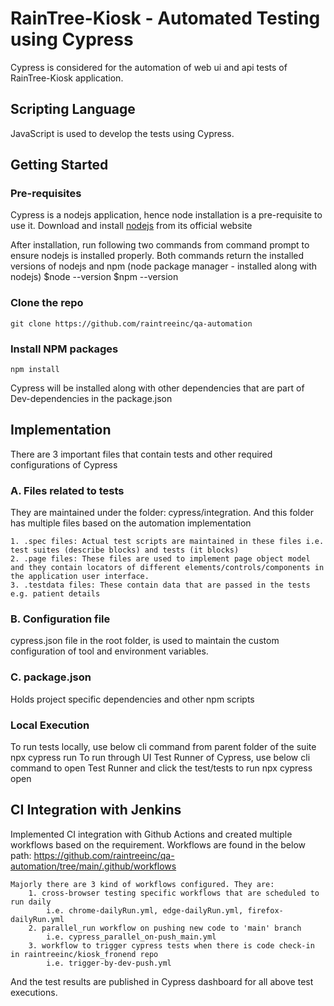 # RainTree-Kiosk - Automated Testing using Cypress 	
Cypress is considered for the automation of web ui and api tests of RainTree-Kiosk application.

## Scripting Language
	
JavaScript is used to develop the tests using Cypress.

## Getting Started

### Pre-requisites
	
Cypress is a nodejs application, hence node installation is a pre-requisite to use it. Download and install [nodejs](https://nodejs.org/en/) from its official website

After installation, run following two commands from command prompt to ensure nodejs is installed properly. Both commands return the installed versions of nodejs and npm (node package manager - installed along with nodejs)
	$node --version
	$npm --version
	
### Clone the repo
	git clone https://github.com/raintreeinc/qa-automation
###	Install NPM packages
	npm install

Cypress will be installed along with other dependencies that are part of Dev-dependencies in the package.json
	
## Implementation
	
There are 3 important files that contain tests and other required configurations of Cypress

### A. Files related to tests
They are maintained under the folder: cypress/integration. And this folder has multiple files based on the automation implementation
		
	1. .spec files: Actual test scripts are maintained in these files i.e. test suites (describe blocks) and tests (it blocks)
	2. .page files: These files are used to implement page object model and they contain locators of different elements/controls/components in the application user interface.	
	3. .testdata files: These contain data that are passed in the tests e.g. patient details
		
### B. Configuration file
cypress.json file in the root folder, is used to maintain the custom configuration of tool and environment variables. 
    	
### C. package.json
Holds project specific dependencies and other npm scripts
		
### Local Execution
To run tests  locally, use below cli command from parent folder of the suite
	npx cypress run
To run through UI Test Runner of Cypress, use below cli command to open Test Runner and click the test/tests to run
	npx cypress open
	
## CI Integration with Jenkins

Implemented CI integration with Github Actions and created multiple workflows based on the requirement. Workflows are found in the below path: https://github.com/raintreeinc/qa-automation/tree/main/.github/workflows

	Majorly there are 3 kind of workflows configured. They are:
		1. cross-browser testing specific workflows that are scheduled to run daily 
			i.e. chrome-dailyRun.yml, edge-dailyRun.yml, firefox-dailyRun.yml
		2. parallel_run workflow on pushing new code to 'main' branch 
			i.e. cypress_parallel_on-push_main.yml
		3. workflow to trigger cypress tests when there is code check-in in raintreeinc/kiosk_fronend repo 
			i.e. trigger-by-dev-push.yml

And the test results are published in Cypress dashboard for all above test executions.
